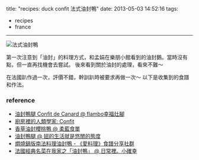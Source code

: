 title: "recipes: duck confit 法式油封鴨"
date: 2013-05-03 14:52:16
tags:
- recipes
- france
---
![法式油封鴨](http://farm3.staticflickr.com/2467/3661643314_800cc23aca_z.jpg?zz=1)

第一次注意到「油封」的料理方式，和孟娟在樂朋小館看到的油封鵝。當時沒有點，但一直再找機會去嘗試。
後來看到關於油封的處理，看來不難～

在法國趴作過一次，評價不錯，幹訓趴時被要求再做一次～
以下是收集到的食譜和作法。

### reference ###

-   [油封鴨腿 Confit de Canard @ flambo幸福灶腳](http://goo.gl/Mhi9U)
-   [廚房裡的人類學家: Confit](http://goo.gl/mjGFg)
-   [香草油封櫻桃鴨 @ 柔藍食單](http://goo.gl/7U1ji)
-   [油封鴨腿 @ 妞的生活就是悠閒的態度](http://goo.gl/dKMaf)
-   [燜燒鍋版南法料理油封鴨 - 《愛料理》食譜分享社群](http://goo.gl/eWuYe)
-   [法國經典名菜在我家之「油封鴨」 @ 日常裡。小確幸](http://goo.gl/ONB2E)
